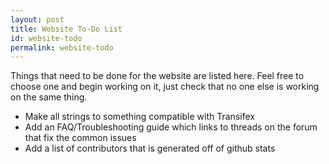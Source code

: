 ```yaml
---
layout: post
title: Website To-Do List
id: website-todo
permalink: website-todo
---
```


Things that need to be done for the website are listed here. Feel free to choose one and begin working on it, just check that no one else is working on the same thing.

 - Make all strings to something compatible with Transifex
 - Add an FAQ/Troubleshooting guide which links to threads on the forum that fix the common issues
 - Add a list of contributors that is generated off of github stats
